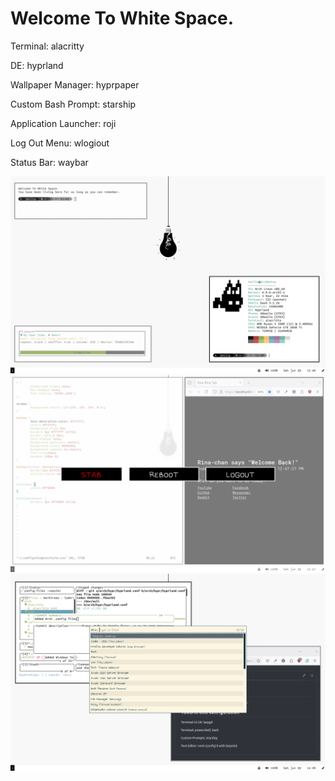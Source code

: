 # Welcome To White Space.

Terminal: alacritty

DE: hyprland

Wallpaper Manager: hyprpaper

Custom Bash Prompt: starship

Application Launcher: roji

Log Out Menu: wlogiout

Status Bar: waybar

![](./img/Preview_1.png)
![](./img/Preview_2.png)
![](./img/Preview_3.png)
